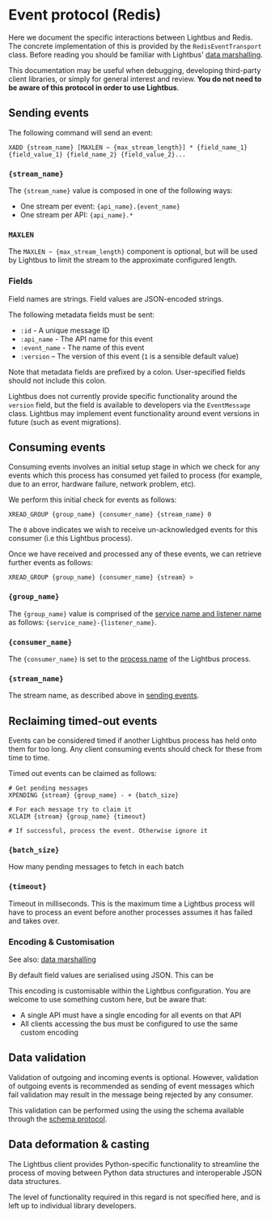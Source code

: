 # Event protocol (Redis)

Here we document the specific interactions between Lightbus and Redis. 
The concrete implementation of this is provided by the `RedisEventTransport` class. 
Before reading you should be familiar with Lightbus' [data marshalling].

This documentation may be useful when debugging, developing third-party client libraries, 
or simply for general interest and review. **You do not need to be aware of this 
protocol in order to use Lightbus**.

## Sending events

The following command will send an event:

```
XADD {stream_name} [MAXLEN ~ {max_stream_length}] * {field_name_1} {field_value_1} {field_name_2} {field_value_2}...
```

### `{stream_name}`

The `{stream_name}` value is composed in one of the following ways:

* One stream per event: `{api_name}.{event_name}`
* One stream per API: `{api_name}.*`

### `MAXLEN`

The `MAXLEN ~ {max_stream_length}` component is optional, but will be used by Lightbus to 
limit the stream to the approximate configured length. 

### Fields

Field names are strings. Field values are JSON-encoded strings.

The following metadata fields must be sent:

* `:id` - A unique message ID
* `:api_name` - The API name for this event
* `:event_name` - The name of this event
* `:version` – The version of this event (`1` is a sensible default value)

Note that metadata fields are prefixed by a colon. 
User-specified fields should not include this colon.

Lightbus does not currently provide specific functionality around the `version` 
field, but the field is available to developers via the `EventMessage` class. 
Lightbus may implement event functionality around event versions in future 
(such as event migrations).


## Consuming events

Consuming events involves an initial setup stage in which we check for any 
events which this process has consumed yet failed to process (for example, 
due to an error, hardware failure, network problem, etc).

We perform this initial check for events as follows:

```
XREAD_GROUP {group_name} {consumer_name} {stream_name} 0
```

The `0` above indicates we wish to receive un-acknowledged events for this consumer 
(i.e this Lightbus process).

Once we have received and processed any of these events, we can retrieve further events as follows:

```
XREAD_GROUP {group_name} {consumer_name} {stream} >
```

### `{group_name}`

The `{group_name}` value is comprised of the [service name and listener name] as follows: 
`{service_name}-{listener_name}`.

### `{consumer_name}`

The `{consumer_name}` is set to the [process name] of the Lightbus process.

### `{stream_name}`

The stream name, as described above in [sending events](#sending-events).

## Reclaiming timed-out events

Events can be considered timed if another Lightbus process has held onto them for too long.
Any client consuming events should check for these from time to time.

Timed out events can be claimed as follows:

```
# Get pending messages
XPENDING {stream} {group_name} - + {batch_size}

# For each message try to claim it
XCLAIM {stream} {group_name} {timeout}

# If successful, process the event. Otherwise ignore it
```

### `{batch_size}`

How many pending messages to fetch in each batch

### `{timeout}`

Timeout in milliseconds. This is the maximum time a Lightbus process will have to process an event 
before another processes assumes it has failed and takes over.

### Encoding & Customisation

See also: [data marshalling]

By default field values are serialised using JSON. This can be 

This encoding is customisable within the Lightbus configuration. You are welcome to use 
something custom here, but be aware that:

* A single API must have a single encoding for all events on that API
* All clients accessing the bus must be configured to use the same custom encoding

## Data validation

Validation of outgoing and incoming events is optional. However, 
validation of outgoing events is recommended as sending of event messages which fail validation may 
result in the message being rejected by any consumer.

This validation can be 
performed using the using the schema available through the [schema protocol].

## Data deformation & casting

The Lightbus client provides Python-specific functionality to streamline the 
process of moving between Python data structures and interoperable JSON data 
structures.

The level of functionality required in this regard is not specified here, and 
is left up to individual library developers.


[service name and listener name]: ../../explanation/events.md#service-names-listener-names
[process name]: ../../explanation/events.md#process-names
[data marshalling]: ../../explanation/marshalling.md
[schema protocol]: schema.md
